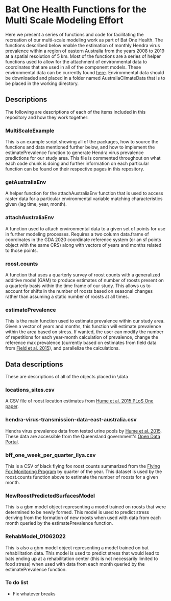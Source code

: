 # Bat One Health Functions for the Multi Scale Modeling Effort
Here we present a series of functions and code for facilitating the recreation of our multi-scale modeling work as part of Bat One Health. The functions described below enable the estimation of monthly Hendra virus prevalence within a region of eastern Australia from the years 2008 to 2019 at a spatial resolution of 5 km. Most of the functions are a series of helper functions used to allow for the attachment of environmental data to coordinates that are used in all of the component models. These environmental data can be currently found [here](https://drive.google.com/drive/folders/1cfwvPG9wID0MgaP332Dt2KXR_zsZXcRR?usp=sharing). Environmental data should be downloaded and placed in a folder named AustraliaClimateData that is to be placed in the working directory. 

## Descriptions
The following are descriptions of each of the items included in this repository and how they work together:

### MultiScaleExample
This is an example script showing all of the packages, how to source the functions and data mentioned further below, and how to implement the estimatePrevalence function to generate Hendra virus prevalence predictions for our study area. This file is commented throughout on what each code chunk is doing and further information on each particular function can be found on their respective pages in this repository.

### getAustraliaEnv
A helper function for the attachAustraliaEnv function that is used to access raster data for a particular environmental variable matching characteristics given (lag time, year, month).

### attachAustraliaEnv
A function used to attach environmental data to a given set of points for use in further modeling processes. Requires a two column data.frame of coordinates in the GDA 2020 coordinate reference system (or an sf points object with the same CRS) along with vectors of years and months related to those points.

### roost.counts
A function that uses a quarterly survey of roost counts with a generalized additive model (GAM) to produce estimates of number of roosts present on a quarterly basis within the time frame of our study. This allows us to account for shifts in the number of roosts based on seasonal changes rather than assuming a static number of roosts at all times. 

### estimatePrevalence
This is the main function used to estimate prevalence within our study area. Given a vector of years and months, this function will estimate prevalence within the area based on stress. If wanted, the user can modify the number of repetitions for each year-month calculation of prevalence, change the reference max prevalence (currently based on estimates from field data from [Field et al. 2015](https://doi.org/10.1371/journal.pone.0144055)), and parallelize the calculations. 

## Data descriptions
These are descriptions of all of the objects placed in \data

### locations_sites.csv 
A CSV file of roost location estimates from [Hume et al. 2015 PLoS One paper](https://doi.org/10.1371/journal.pone.0144055).

### hendra-virus-transmission-data-east-australia.csv
Hendra virus prevalence data from tested urine pools by [Hume et al. 2015](https://doi.org/10.1371/journal.pone.0144055). These data are accessible from the Queensland government's [Open Data Portal](https://www.data.qld.gov.au/dataset/hev-infection-flying-foxes-eastern-australia).

### bff_one_week_per_quarter_ilya.csv
This is a CSV of black flying fox roost counts summarized from the [Flying Fox Monitoring Program](https://www.data.qld.gov.au/dataset/flying-fox-monitoring-program) by quarter of the year. This dataset is used by the roost.counts function above to estimate the number of roosts for a given month. 

### NewRoostPredictedSurfacesModel
This is a gbm model object representing a model trained on roosts that were determined to be newly formed. This model is used to predict stress deriving from the formation of new roosts when used with data from each month queried by the estimatePrevalence function.

### RehabModel_01062022
This is also a gbm model object representing a model trained on bat rehabilitation data. This model is used to predict stress that would lead to bats ending up at a rehabilitation center (this is not necessarily limited to food stress) when used with data from each month queried by the estimatePrevalence function.

### To do list
* Fix whatever breaks
